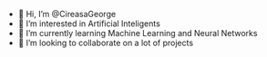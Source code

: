 - 👋 Hi, I’m @CireasaGeorge
- 👀 I’m interested in Artificial Inteligents
- 🌱 I’m currently learning Machine Learning and Neural Networks
- 💞️ I’m looking to collaborate on a lot of projects
